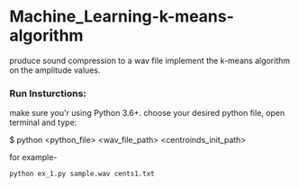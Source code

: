 # Machine_Learning-k-means-algorithm
pruduce sound compression to a wav file implement the k-means algorithm on the amplitude values.

### Run Insturctions:
make sure you'r using Python 3.6+.
choose your desired python file, open terminal and type:

$ python <python_file> <wav_file_path> <centroinds_init_path>

for example-
```bash
python ex_1.py sample.wav cents1.txt
```
